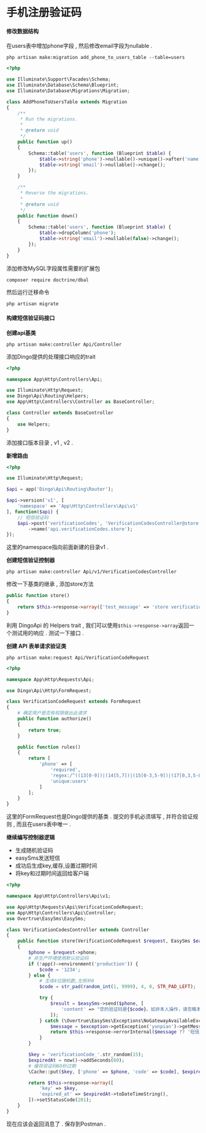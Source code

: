 # 手机注册验证码

#### 修改数据结构

在users表中增加phone字段 , 然后修改email字段为nullable .

```
php artisan make:migration add_phone_to_users_table --table=users
```

```php
<?php

use Illuminate\Support\Facades\Schema;
use Illuminate\Database\Schema\Blueprint;
use Illuminate\Database\Migrations\Migration;

class AddPhoneToUsersTable extends Migration
{
    /**
     * Run the migrations.
     *
     * @return void
     */
    public function up()
    {
        Schema::table('users', function (Blueprint $table) {
            $table->string('phone')->nullable()->unique()->after('name');
            $table->string('email')->nullable()->change();
        });
    }

    /**
     * Reverse the migrations.
     *
     * @return void
     */
    public function down()
    {
        Schema::table('users', function (Blueprint $table) {
            $table->dropColumn('phone');
            $table->string('email')->nullable(false)->change();
        });
    }
}
```

添加修改MySQL字段属性需要的扩展包

```
composer require doctrine/dbal
```

然后运行迁移命令

```
php artisan migrate
```

#### 构建短信验证码接口

**创建api基类**

```
php artisan make:controller Api/Controller
```

添加Dingo提供的处理接口响应的trait

```php
<?php

namespace App\Http\Controllers\Api;

use Illuminate\Http\Request;
use Dingo\Api\Routing\Helpers;
use App\Http\Controllers\Controller as BaseController;

class Controller extends BaseController
{
    use Helpers;
}
```

添加接口版本目录 , v1 , v2 .

**新增路由**

```php
<?php

use Illuminate\Http\Request;

$api = app('Dingo\Api\Routing\Router');

$api->version('v1', [
    'namespace' => 'App\Http\Controllers\Api\v1'
], function($api) {
    // 短信验证码
    $api->post('verificationCodes', 'VerificationCodesController@store')
        ->name('api.verificationCodes.store');
});
```

这里的namespace指向前面新建的目录v1 .

**创建短信验证控制器**

```
php artisan make:controller Api/v1/VerificationCodesController
```

修改一下基类的继承 , 添加store方法

```php
public function store()
{
    return $this->response->array(['test_message' => 'store verification code']);
}
```

利用 DingoApi 的 Helpers trait , 我们可以使用`$this->response->array`返回一个测试用的响应 . 测试一下接口 .

**创建 API 表单请求验证类**

```
php artisan make:request Api/VerificationCodeRequest
```

```php
<?php

namespace App\Http\Requests\Api;

use Dingo\Api\Http\FormRequest;

class VerificationCodeRequest extends FormRequest
{
    # 确定用户是否有权限做出此请求
    public function authorize()
    {
        return true;
    }

    public function rules()
    {
        return [
            'phone' => [
                'required',
                'regex:/^((13[0-9])|(14[5,7])|(15[0-3,5-9])|(17[0,3,5-8])|(18[0-9])|166|198|199|(147))\d{8}$/',
                'unique:users'
            ]
        ];
    }
}
```

这里的FormRequest也是Dingo提供的基类 . 提交的手机必须填写 , 并符合验证规则 , 而且在users表中唯一 .

**继续编写控制器逻辑**

* 生成随机验证码
* easySms发送短信
* 成功后生成key,缓存,设置过期时间
* 将key和过期时间返回给客户端

```php
<?php

namespace App\Http\Controllers\Api\v1;

use App\Http\Requests\Api\VerificationCodeRequest;
use App\Http\Controllers\Api\Controller;
use Overtrue\EasySms\EasySms;

class VerificationCodesController extends Controller
{
    public function store(VerificationCodeRequest $request, EasySms $easySms)
    {
        $phone = $request->phone;
        # 非生产环境使用默认验证码
        if (!app()->environment('production')) {
            $code = '1234';
        } else {
            # 生成4位随机数,左侧补0
            $code = str_pad(random_int(1, 9999), 4, 0, STR_PAD_LEFT);

            try {
                $result = $easySms->send($phone, [
                    'content' => "您的验证码是{$code}。如非本人操作，请忽略本短信"
                ]);
            } catch (\Overtrue\EasySms\Exceptions\NoGatewayAvailableException $exception) {
                $message = $exception->getException('yunpian')->getMessage();
                return $this->response->errorInternal($message ?? '短信发送异常');
            }
        }

        $key = 'verificationCode_'.str_random(15);
        $expiredAt = now()->addSeconds(60);
        # 缓存验证码60秒过期
        \Cache::put($key, ['phone' => $phone, 'code' => $code], $expiredAt);

        return $this->response->array([
            'key' => $key,
            'expired_at' => $expiredAt->toDateTimeString(),
        ])->setStatusCode(201);
    }
}
```

现在应该会返回消息了 . 保存到Postman . 

